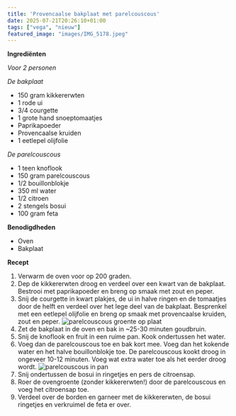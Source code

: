 ```yaml
---
title: 'Provencaalse bakplaat met parelcouscous'
date: 2025-07-21T20:26:10+01:00
tags: ["vega", "nieuw"]
featured_image: "images/IMG_5178.jpeg"
---
```


**Ingrediënten**

*Voor 2 personen*

*De bakplaat*  
- 150 gram kikkererwten
- 1 rode ui
- 3/4 courgette
- 1 grote hand snoeptomaatjes
- Paprikapoeder
- Provencaalse kruiden
- 1 eetlepel olijfolie

*De parelcouscous*
- 1 teen knoflook
- 150 gram parelcouscous
- 1/2 bouillonblokje
- 350 ml water
- 1/2 citroen
- 2 stengels bosui
- 100 gram feta

**Benodigdheden**
- Oven
- Bakplaat

**Recept**
1. Verwarm de oven voor op 200 graden.
2. Dep de kikkererwten droog en verdeel over een kwart van de bakplaat. Bestrooi met paprikapoeder en breng op smaak met zout en peper.
3. Snij de courgette in kwart plakjes, de ui in halve ringen en de tomaatjes door de helft en verdeel over het lege deel van de bakplaat. Besprenkel met een eetlepel olijfolie en breng op smaak met provencaalse kruiden, zout en peper. 
![parelcouscous groente op plaat](/IMG_5172.jpeg)
4. Zet de bakplaat in de oven en bak in ~25-30 minuten goudbruin.
5. Snij de knoflook en fruit in een ruime pan. Kook ondertussen het water.
6. Voeg dan de parelcouscous toe en bak kort mee. Voeg dan het kokende water en het halve bouillonblokje toe. De parelcouscous kookt droog in ongeveer 10-12 minuten. Voeg wat extra water toe als het eerder droog wordt.
![parelcouscous in pan](/IMG_5175.jpeg)
7. Snij ondertussen de bosui in ringetjes en pers de citroensap.
8. Roer de ovengroente (zonder kikkererwten!) door de parelcouscous en voeg het citroensap toe. 
9. Verdeel over de borden en garneer met de kikkererwten, de bosui ringetjes en verkruimel de feta er over. 
